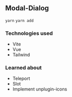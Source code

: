 ## Modal-Dialog

`yarn`
`yarn add`

### Technologies used

- Vite
- Vue
- Tailwind

### Learned about

- Teleport
- Slot
- Implement unplugin-icons
